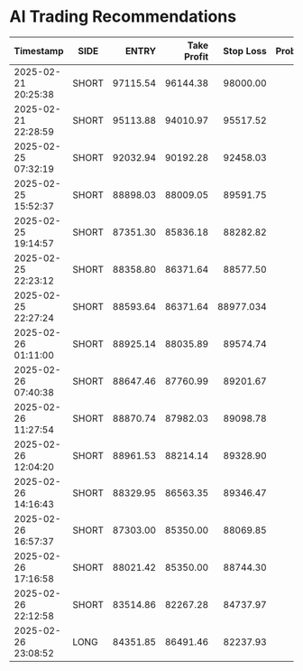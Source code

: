 # AI Trading Recommendations

| Timestamp           | SIDE  | ENTRY     | Take Profit | Stop Loss  | Probability | Confidence   | R/R Ratio | Volume Strength | Outcome    | Outcome % | Leverage | Margin  |
|---------------------|-------|----------:|------------:|-----------:|------------:|-------------:|----------:|----------------:|-----------:|----------:|---------:|--------:|
| 2025-02-21 20:25:38 | SHORT | 97115.54  | 96144.38    | 98000.00   | 70.2%       | Strong       | 1.10      | Moderate        | SUCCESS    | 10.00     | 10x      | 100     |
| 2025-02-21 22:28:59 | SHORT | 95113.88  | 94010.97    | 95517.52   | 77.5%       | Very Strong  | 2.73      | Strong          | STOP LOSS  | -4.20     | 10x      | 100     |
| 2025-02-25 07:32:19 | SHORT | 92032.94  | 90192.28    | 92458.03   | 80.0%       | Strong       | 4.36      | Weak            | SUCCESS    | 20.00     | 10x      | 100     |
| 2025-02-25 15:52:37 | SHORT | 88898.03  | 88009.05    | 89591.75   | 64.3%       | Moderate     | 1.28      | Weak            | SUCCESS    | 10.00     | 10x      | 100     |
| 2025-02-25 19:14:57 | SHORT | 87351.30  | 85836.18    | 88282.82   | 64.9%       | Moderate     | 1.637     | Weak            | STOP LOSS  | -10.70    | 10x      | 100     |
| 2025-02-25 22:23:12 | SHORT | 88358.80  | 86371.64    | 88577.50   | 74.8%       | Strong       | 9.09      | Weak            | STOP LOSS  | -2.50     | 10x      | 100     |
| 2025-02-25 22:27:24 | SHORT | 88593.64  | 86371.64    | 88977.034  | 78.9%       | Strong       | 5.78      | Weak            | STOP LOSS  | -4.30     | 10x      | 100     |
| 2025-02-26 01:11:00 | SHORT | 88925.14  | 88035.89    | 89574.74   | 61.0%       | Moderate     | 1.37      | Weak            | SUCCESS    | 10.00     | 10x      | 100     |
| 2025-02-26 07:40:38 | SHORT | 88647.46  | 87760.99    | 89201.67   | 69.7%       | Moderate     | 1.597     | Weak            | CLOSED     | 0.00      | 10x      | 100     |
| 2025-02-26 11:27:54 | SHORT | 88870.74  | 87982.03    | 89098.78   | 74.8%       | High         | 3.90      | Weak            | STOP LOSS  | -2.60     | 10x      | 100     |
| 2025-02-26 12:04:20 | SHORT | 88961.53  | 88214.14    | 89328.90   | 67.2%       | Moderate     | 2.04      | Weak            | CLOSED     | 0.00      | 10x      | 100     |
| 2025-02-26 14:16:43 | SHORT | 88329.95  | 86563.35    | 89346.47   | 82.9%       | Strong       | 1.738     | Weak            | SUCCESS    | 20.00     | 10x      | 50      |
| 2025-02-26 16:57:37 | SHORT | 87303.00  | 85350.00    | 88069.85   | 65.6%       | Moderate     | 2.50      | Weak            | STOP LOSS  | -8.70     | 10x      | 50      |
| 2025-02-26 17:16:58 | SHORT | 88021.42  | 85350.00    | 88744.30   | 79.8%       | Strong       | 3.69      | Weak            | SUCCESS    | 30.30     | 10x      | 50      |
| 2025-02-26 22:12:58 | SHORT | 83514.86  | 82267.28    | 84737.97   | 80.0%       | Strong       | 1.02      | Weak            | SUCCESS    | 10.49     | 10x      | 50      |
| 2025-02-26 23:08:52 | LONG  | 84351.85  | 86491.46    | 82237.93   | 60.7%       | Moderate     | 1.012     | Weak            | SUCCESS    | 25.40     | 10x      | 50      |


